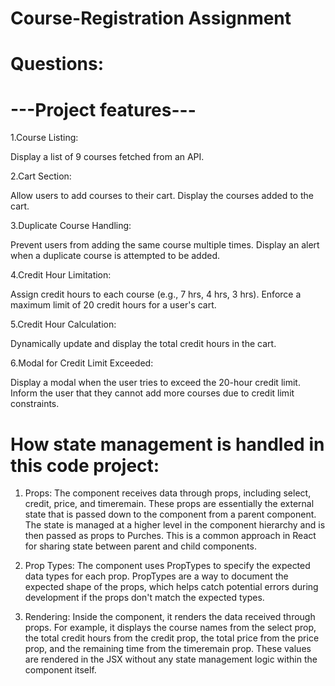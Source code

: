 # Course-Registration Assignment
# Questions: 
 # ---Project features---
1.Course Listing:

Display a list of 9 courses fetched from an API.

2.Cart Section:

Allow users to add courses to their cart.
Display the courses added to the cart.

3.Duplicate Course Handling:

Prevent users from adding the same course multiple times.
Display an alert when a duplicate course is attempted to be added.

4.Credit Hour Limitation:

Assign credit hours to each course (e.g., 7 hrs, 4 hrs, 3 hrs).
Enforce a maximum limit of 20 credit hours for a user's cart.

5.Credit Hour Calculation:

Dynamically update and display the total credit hours in the cart.

6.Modal for Credit Limit Exceeded:

Display a modal when the user tries to exceed the 20-hour credit limit.
Inform the user that they cannot add more courses due to credit limit constraints.

# How state management is handled in this code project:

1. Props: The component receives data through props, including select, credit, price, and timeremain. These props are essentially the external state that is passed down to the component from a parent component. The state is managed at a higher level in the component hierarchy and is then passed as props to Purches. This is a common approach in React for sharing state between parent and child components.

2. Prop Types: The component uses PropTypes to specify the expected data types for each prop. PropTypes are a way to document the expected shape of the props, which helps catch potential errors during development if the props don't match the expected types.

3. Rendering: Inside the component, it renders the data received through props. For example, it displays the course names from the select prop, the total credit hours from the credit prop, the total price from the price prop, and the remaining time from the timeremain prop. These values are rendered in the JSX without any state management logic within the component itself.
